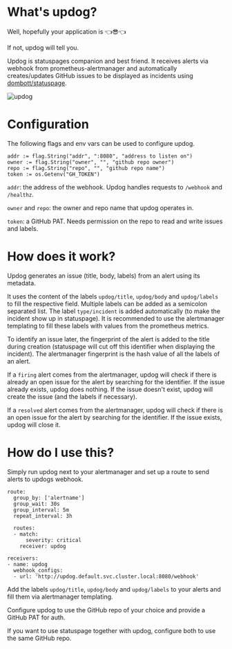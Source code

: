 
# What's updog?
Well, hopefully your application is :point_left::sunglasses::point_left:

If not, updog will tell you.

Updog is statuspages companion and best friend. It receives alerts via webhook from prometheus-alertmanager and automatically creates/updates GitHub issues to be displayed as incidents using [dombott/statuspage](https://github.com/dombott/statuspage).

![updog](https://user-images.githubusercontent.com/73060470/235756333-e1d7d753-d2e0-44ed-b455-ccb52c2e21ad.png)

# Configuration
The following flags and env vars can be used to configure updog.
```
addr := flag.String("addr", ":8080", "address to listen on")
owner := flag.String("owner", "", "github repo owner")
repo := flag.String("repo", "", "github repo name")
token := os.Getenv("GH_TOKEN")
```

`addr`: the address of the webhook. Updog handles requests to `/webhook` and `/healthz`.

`owner` and `repo`: the owner and repo name that updog operates in.

`token`: a GitHub PAT. Needs permission on the repo to read and write issues and labels. 

# How does it work?
Updog generates an issue (title, body, labels) from an alert using its metadata.

It uses the content of the labels `updog/title`, `updog/body` and `updog/labels` to fill the respective field.
Multiple labels can be added as a semicolon separated list. The label `type/incident` is added automatically (to make the incident show up in statuspage).
It is recommended to use the alertmanager templating to fill these labels with values from the prometheus metrics.

To identify an issue later, the fingerprint of the alert is added to the title during creation (statuspage will cut off this identifier when displaying the incident).
The alertmanager fingerprint is the hash value of all the labels of an alert.

If a `firing` alert comes from the alertmanager, updog will check if there is already an open issue for the alert by searching for the identifier.
If the issue already exists, updog does nothing. If the issue doesn't exist, updog will create the issue (and the labels if necessary).

If a `resolved` alert comes from the alertmanager, updog will check if there is an open issue for the alert by searching for the identifier.
If the issue exists, updog will close it.

# How do I use this?
Simply run updog next to your alertmanager and set up a route to send alerts to updogs webhook.
```
route:
  group_by: ['alertname']
  group_wait: 30s
  group_interval: 5m
  repeat_interval: 3h

  routes:
  - match:
      severity: critical
    receiver: updog

receivers:
- name: updog
  webhook_configs:
  - url: 'http://updog.default.svc.cluster.local:8080/webhook'
```

Add the labels `updog/title`, `updog/body` and `updog/labels` to your alerts and fill them via alertmanager templating.

Configure updog to use the GitHub repo of your choice and provide a GitHub PAT for auth.

If you want to use statuspage together with updog, configure both to use the same GitHub repo.
